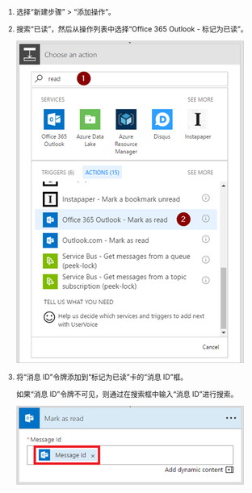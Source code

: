 1. 选择“新建步骤” > “添加操作”。
2. 搜索“已读”，然后从操作列表中选择“Office 365 Outlook - 标记为已读”。
   
    ![标记为已读](media/email-triggers/email-triggers-5.png)
3. 将“消息 ID”令牌添加到“标记为已读”卡的“消息 ID”框。
   
     如果“消息 ID”令牌不可见，则通过在搜索框中输入“消息 ID”进行搜索。
   
    ![消息 ID](media/email-triggers/email-triggers-6.png)

